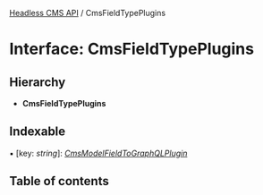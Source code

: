 [Headless CMS API](../index) / CmsFieldTypePlugins

# Interface: CmsFieldTypePlugins

## Hierarchy

* **CmsFieldTypePlugins**

## Indexable

▪ [key: *string*]: [*CmsModelFieldToGraphQLPlugin*](cmsmodelfieldtographqlplugin.md)

## Table of contents
